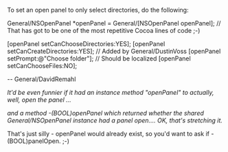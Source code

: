 To set an open panel to only select directories, do the following:

    
General/NSOpenPanel *openPanel = General/[NSOpenPanel openPanel];
// That has got to be one of the most repetitive Cocoa lines of code ;-)

[openPanel setCanChooseDirectories:YES];
[openPanel setCanCreateDirectories:YES]; // Added by General/DustinVoss
[openPanel setPrompt:@"Choose folder"]; // Should be localized
[openPanel setCanChooseFiles:NO];


-- General/DavidRemahl

  *It'd be even funnier if it had an instance method "openPanel" to actually, well, open the panel ...*

*and a method     -(BOOL)openPanel which returned whether the shared General/NSOpenPanel instance had a panel open.... OK, that's stretching it.*

That's just silly - openPanel would already exist, so you'd want to ask if -(BOOL)panelOpen. ;-)